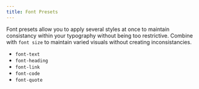 ```yaml
---
title: Font Presets
---
```


Font presets allow you to apply several styles at once to maintain consistancy within your typography without being too restrictive. Combine with `font size` to maintain varied visuals without creating inconsistancies.

- `font-text`
- `font-heading`
- `font-link`
- `font-code`
- `font-quote`

<!-- ###### Example

```js
token: {
  font: {
    preset: {
      heading: {
        fontFamily: theme => theme(asset.font.family),
        lineHeight: "1.5",
        letterSpacing: "0.3em"
      }
    }
  }
}
``` -->



